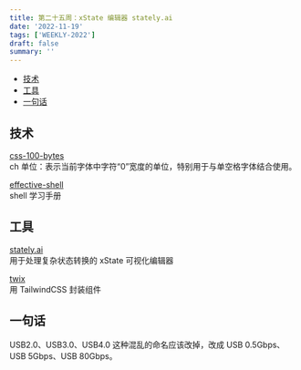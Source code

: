 ```yaml
---
title: 第二十五周：xState 编辑器 stately.ai
date: '2022-11-19'
tags: ['WEEKLY-2022']
draft: false
summary: ''
---
```


- [技术](#技术)
- [工具](#工具)
- [一句话](#一句话)

## 技术

[css-100-bytes](https://www.swyx.io/css-100-bytes)  
ch 单位：表示当前字体中字符“0”宽度的单位，特别用于与单空格字体结合使用。

[effective-shell](https://effective-shell.com/)  
shell 学习手册

## 工具

[stately.ai](https://stately.ai/)  
用于处理复杂状态转换的 xState 可视化编辑器

[twix](https://github.com/Idered/twix)  
用 TailwindCSS 封装组件

## 一句话

USB2.0、USB3.0、USB4.0 这种混乱的命名应该改掉，改成 USB 0.5Gbps、USB 5Gbps、USB 80Gbps。

